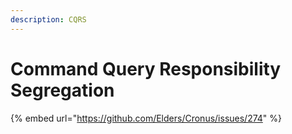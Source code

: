 ```yaml
---
description: CQRS
---
```


# Command Query Responsibility Segregation

{% embed url="https://github.com/Elders/Cronus/issues/274" %}



